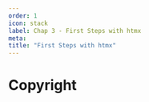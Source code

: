 ```yaml
---
order: 1
icon: stack
label: Chap 3 - First Steps with htmx
meta:
title: "First Steps with htmx"
---
```

# Copyright